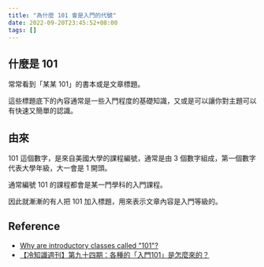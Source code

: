 ```yaml
---
title: "為什麼 101 會是入門的代號"
date: 2022-09-20T23:45:52+08:00
tags: []
---
```


## 什麼是 101

常常看到「某某 101」的書本或是文章標題。

這些標題底下的內容通常是一些入門程度的基礎知識，又或是可以讓你對主題可以有快速又簡單的認識。

## 由來

101 這個數字，是來自美國大學的課程編號，通常是由 3 個數字組成，第一個數字代表大學年級，大一會是 1 開頭。

通常編號 101 的課程都會是某一門學科的入門課程。

因此就漸漸的有人把 101 加入標題，用來表示文章內容是入門等級的。

## Reference

- [Why are introductory classes called &quot;101&quot;?](https://slate.com/news-and-politics/2006/09/why-are-introductory-classes-called-101.html)
- [【冷知識週刊】第九十四期：各種的「入門101」是怎麼來的？](https://storystudio.tw/article/gushi/cold94)
